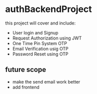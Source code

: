 # authBackendProject

this project will cover and include:

* User login and Signup  
* Request Authorization using JWT
* One Time Pin System OTP
* Email Verification usig OTP
* Password Reset using OTP


## future scope 
* make the send email work better
* add frontend 
